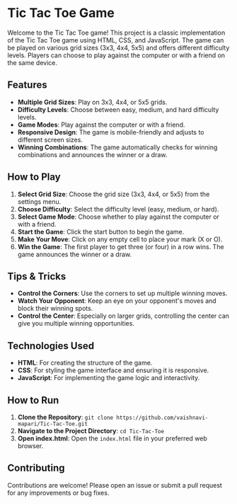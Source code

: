 ﻿# Tic Tac Toe Game

Welcome to the Tic Tac Toe game! This project is a classic implementation of the Tic Tac Toe game using HTML, CSS, and JavaScript. The game can be played on various grid sizes (3x3, 4x4, 5x5) and offers different difficulty levels. Players can choose to play against the computer or with a friend on the same device.

## Features

- **Multiple Grid Sizes**: Play on 3x3, 4x4, or 5x5 grids.
- **Difficulty Levels**: Choose between easy, medium, and hard difficulty levels.
- **Game Modes**: Play against the computer or with a friend.
- **Responsive Design**: The game is mobile-friendly and adjusts to different screen sizes.
- **Winning Combinations**: The game automatically checks for winning combinations and announces the winner or a draw.

## How to Play

1. **Select Grid Size**: Choose the grid size (3x3, 4x4, or 5x5) from the settings menu.
2. **Choose Difficulty**: Select the difficulty level (easy, medium, or hard).
3. **Select Game Mode**: Choose whether to play against the computer or with a friend.
4. **Start the Game**: Click the start button to begin the game.
5. **Make Your Move**: Click on any empty cell to place your mark (X or O).
6. **Win the Game**: The first player to get three (or four) in a row wins. The game announces the winner or a draw.

## Tips & Tricks

- **Control the Corners**: Use the corners to set up multiple winning moves.
- **Watch Your Opponent**: Keep an eye on your opponent's moves and block their winning spots.
- **Control the Center**: Especially on larger grids, controlling the center can give you multiple winning opportunities.

## Technologies Used

- **HTML**: For creating the structure of the game.
- **CSS**: For styling the game interface and ensuring it is responsive.
- **JavaScript**: For implementing the game logic and interactivity.

## How to Run

1. **Clone the Repository**: `git clone https://github.com/vaishnavi-mapari/Tic-Tac-Toe.git`
2. **Navigate to the Project Directory**: `cd Tic-Tac-Toe`
3. **Open index.html**: Open the `index.html` file in your preferred web browser.

## Contributing

Contributions are welcome! Please open an issue or submit a pull request for any improvements or bug fixes.

